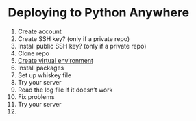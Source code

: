 # Deploying to Python Anywhere

1. Create account
2. Create SSH key? (only if a private repo)
3. Install public SSH key? (only if a private repo)
4. Clone repo
5. [Create virtual environment](https://help.pythonanywhere.com/pages/Virtualenvs/)
6. Install packages
7. Set up whiskey file
8. Try your server
9. Read the log file if it doesn’t work
10. Fix problems
11. Try your server
12. 


